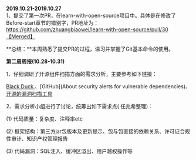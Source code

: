 **2019.10.21-2019.10.27**<br>
1、提交了第一次PR，在learn-with-open-source项目中。具体是在修改了Before-start章节的错别字，PR地址为：https://github.com/zhuangbiaowei/learn-with-open-source/pull/30【Merged】

**总结：**本周熟悉了提交PR的过程，温习并掌握了Git基本命令的使用。<br>

 **第二周周报(10.28-10.31)**<br>

1、仔细调研了开源组件扫描方面的需求分析，主要参考如下链接：

[ Black Duck ](https://www.synopsys.com/zh-cn/software-integrity/security-testing/software-composition-analysis.html )、[GitHub](About security alerts for vulnerable dependencies)、[开源的漏洞扫描工具](https://www.cnblogs.com/mouseleo/p/8579128.html)

2、需求分析小组进行了讨论，统筹出如下需求点( 任兆希整理)：

(1) 代码质量：复杂度、注释率etc

(2) 框架结构：第三方jar包版本及更新提示、包与包直接的依赖关系、许可证合规性审计、知识产权管理报告

(3) 代码漏洞：SQL注入、缓冲区溢出、用户越权操作等

 
